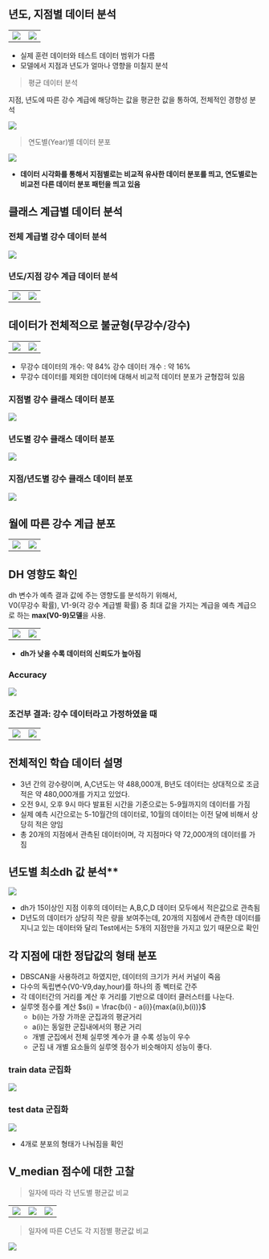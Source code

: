 ## 년도, 지점별 데이터 분석 
<table>
<tr>
    <td><img src="../images/학습 검증 지점 범위.png"/></td>
    <td><img src="../images/학습 검증 데이터 년도 범위.png"/></td>
</tr>
</table>


- 실제 훈련 데이터와 테스트 데이터 범위가 다름
- 모델에서 지점과 년도가 얼마나 영향을 미칠지 분석


> 평균 데이터 분석

지점, 년도에 따른 강수 계급에 해당하는 값을 평균한 값을 통하여, 전체적인 경향성 분석

<img src="../images/지점별 강수 계급 데이터 분포.png" />

>   연도별(Year)별 데이터 분포
<img src="../images/년도별 실강수량 평균 가시화.png" />

- **데이터 시각화를 통해서 지점별로는 비교적 유사한 데이터 분포를 띄고, 연도별로는 비교전 다른 데이터 분포 패턴을 띄고 있음**

## 클래스 계급별 데이터 분석

### 전체 계급별 강수 데이터 분석

<img src="../images/전체 강수계급 데이터분포.png" />

### 년도/지점 강수 계급 데이터 분석

<table>
 <tr><td><img src="../images/년도별 강수 계급 데이터 분포.png"/></td><td><img src="../images/지점별 강수계급 데이터분포.png"/></td></tr>
</table>



## 데이터가 전체적으로 불균형(무강수/강수)

<table>
<tr><td><img src="../images/강수무강수데이터 비교.png" /></td>
<td><img src="../images/강수데이터분포.png" /> </td></tr>
</table>

- 무강수 데이터의 개수: 약 84% 강수 데이터 개수 : 약 16%
- 무강수 데이터를 제외한 데이터에 대해서 비교적 데이터 분포가 균형잡혀 있음

### 지점별 강수 클래스 데이터 분포

<img src="../images/강수데이터 지점별분포.png"/>

### 년도별 강수 클래스 데이터 분포

<img src="../images/강수데이터 실강수계급 년도별 분포.png"/>


### 지점/년도별 강수 클래스 데이터 분포

<img src="../images/지점년도별강수데이터분포.png" />

## 월에 따른 강수 계급 분포

<table>
<tr><td><img src="../images/월에따른강수계급분포.png"/></td><td><img src="../images/강수클래스데이터.png"/></td></tr>
</table>

## DH 영향도 확인

dh 변수가 예측 결과 값에 주는 영향도를 분석하기 위해서,  
V0(무강수 확률), V1-9(각 강수 계급별 확률) 중 최대 값을 가지는 계급을 예측 계급으로 하는 **max(V0-9)모델**을 사용.


<table>
<tr>
<td><img src='../images/dhf1score_all.png' /></td>
<td><img src="../images/dhf1score_rain.png" /></td>
</tr>
</table>

- **dh가 낮을 수록 데이터의 신뢰도가 높아짐**

### Accuracy

<img src="../images/max_allprob.png" />

### 조건부 결과: 강수 데이터라고 가정하였을 때

<table>
<tr><td><img src="../images/max_f1rainprob.png"/></td><td> <img src="../images/max_rainprob.png" /></td></tr>
</table>



## 전체적인 학습 데이터 설명
- 3년 간의 강수량이며, A,C년도는 약 488,000개, B년도 데이터는 상대적으로 조금 적은 약 480,000개를 가지고 있었다.
- 오전 9시, 오후 9시 마다 발표된 시간을 기준으로는 5-9월까지의 데이터를 가짐
- 실제 예측 시간으로는 5-10월간의 데이터로, 10월의 데이터는 이전 달에 비해서 상당히 적은 양임
- 총 20개의 지점에서 관측된 데이터이며, 각 지점마다 약 72,000개의 데이터를 가짐


## 년도별 최소dh 값 분석**

<img src="../images/최소DH 분포 분석.png" />

- dh가 15이상인 지점 이후의 데이터는 A,B,C,D 데이터 모두에서 적은값으로 관측됨
- D년도의 데이터가 상당히 작은 량을 보여주는데, 20개의 지점에서 관측한 데이터를 지니고 있는 데이터와 달리 Test에서는 5개의 지점만을 가지고 있기 때문으로 확인


## 각 지점에 대한 정답값의 형태 분포


- DBSCAN을 사용하려고 하였지만, 데이터의 크기가 커서 커널이 죽음
- 다수의 독립변수(V0-V9,day,hour)를 하나의 종 벡터로 간주
- 각 데이터간의 거리를 계산 후 거리를 기반으로 데이터 클러스터를 나눈다.
- 실루엣 점수를 계산
$s(i) = \frac{b(i) - a(i)}{max(a(i),b(i))}$
    - b(i)는 가장 가까운 군집과의 평균거리
    - a(i)는 동일한 군집내에서의 평균 거리
    - 개별 군집에서 전체 실루엣 계수가 클 수록 성능이 우수
    - 군집 내 개별 요소들의 실루엣 점수가 비슷해야지 성능이 좋다.

### train data 군집화

<img src="../images/kmeans_cluster.png" />

### test data 군집화 

<img src="../images/test_cluster_kmeans.png" />

- 4개로 분포의 형태가 나눠짐을 확인


## V_median 점수에 대한 고찰

>   일자에 따라 각 년도별 평균값 비교

<table>
<tr>
<td><img src="../images/A년도v_median 분포.png" /></td>
<td><img src="../images/B년도v_median 분포.png" /></td>
<td><img src="../images/C년도v_median 분포.png" /></td>
</tr>
</table>

>   일자에 따른 C년도 각 지점별 평균값 비교

<img src='../images/C년도 STN v_median 가시화.png' />



